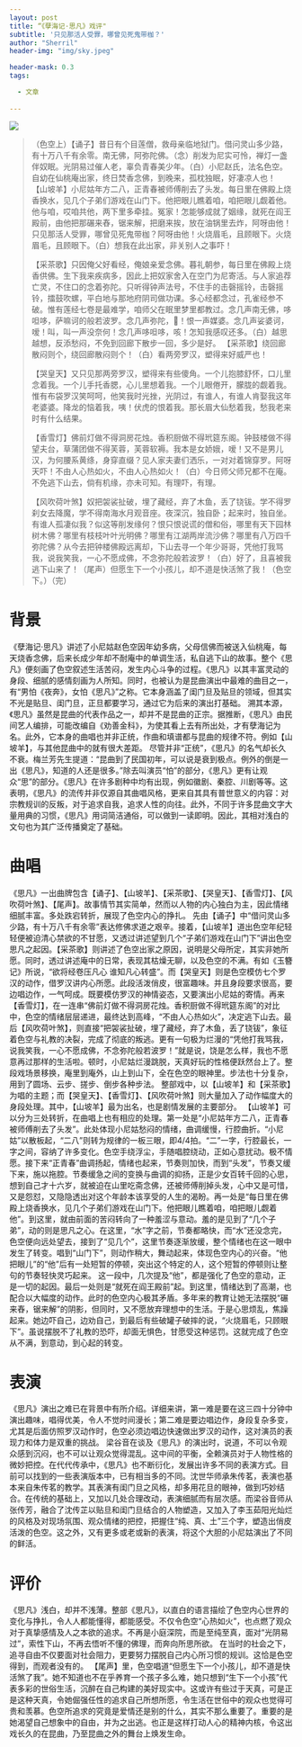 ```yaml
---
layout: post
title: “《孽海记·思凡》戏评"
subtitle: '只见那活人受罪，哪曾见死鬼带枷？'
author: "Sherril"
header-img: "img/sky.jpeg"

header-mask: 0.3
tags:

  - 文章
  
---
```

![](http://i0.hdslb.com/bfs/archive/05f2dc2ba2542f55e3f8054ee1f029f4b682d746.jpg)
> （色空上）【诵子】昔日有个目莲僧，救母亲临地狱门。借问灵山多少路，有十万八千有余零。南无佛，阿弥陀佛。（念）削发为尼实可怜，禅灯一盏伴奴眠。光阴易过催人老，辜负青春美少年。（白）小尼赵氏，法名色空。自幼在仙桃庵出家，终日焚香念佛，到晚来，孤枕独眠，好凄凉人也！ 【山坡羊】小尼姑年方二八，正青春被师傅削去了头发。每日里在佛殿上烧香换水，见几个子弟们游戏在山门下。他把眼儿瞧着咱，咱把眼儿觑着他。他与咱，哎咱共他，两下里多牵挂。冤家！怎能够成就了姻缘，就死在阎王殿前，由他把那碾来舂，锯来解，把磨来挨，放在油锅里去炸，阿呀由他！只见那活人受罪，哪曾见死鬼带枷？阿呀由他！火烧眉毛，且顾眼下。火烧眉毛，且顾眼下。（白）想我在此出家，非关别人之事吓！
> 
> 【采茶歌】只因俺父好看经，俺娘亲爱念佛。暮礼朝参，每日里在佛殿上烧香供佛。生下我来疾病多，因此上把奴家舍入在空门为尼寄活。与人家追荐亡灵，不住口的念着弥陀。只听得钟声法号，不住手的击磬摇铃，击磬摇铃，擂鼓吹螺，平白地与那地府阴司做功课。多心经都念过，孔雀经参不破。惟有莲经七卷是最难学，咱师父在眠里梦里都教过。念几声南无佛，哆呾哆，萨嘛诃的般若波罗。念几声弥陀，𠲔！恨一声媒婆。念几声娑婆诃，嗳！叫，叫一声没奈何！念几声哆呾哆，咳！怎知我感叹还多。（白）越思越想，反添愁闷，不免到回廊下散步一回，多少是好。 【采茶歌】绕回廊散闷则个，绕回廊散闷则个！（白）看两旁罗汉，塑得来好威严也！
> 
> 【哭皇天】又只见那两旁罗汉，塑得来有些傻角。一个儿抱膝舒怀，口儿里念着我。一个儿手托香腮，心儿里想着我。一个儿眼倦开，朦胧的觑着我。惟有布袋罗汉笑呵呵，他笑我时光挫，光阴过，有谁人，有谁人肯娶我这年老婆婆。降龙的恼着我，咦！伏虎的恨着我。那长眉大仙愁着我，愁我老来时有什么结果。
> 
> 【香雪灯】佛前灯做不得洞房花烛。香积厨做不得玳筵东阁。钟鼓楼做不得望夫台，草蒲团做不得芙蓉，芙蓉软褥。我本是女娇娥，嗳！又不是男儿汉，为何腰系黄绦，身穿直缀？见人家夫妻们洒乐，一对对着锦穿罗。阿呀天吓！不由人心热如火，不由人心热如火！（白）今日师父师兄都不在庵。不免逃下山去，倘有机缘，亦未可知。有理吓，有理。
> 
> 【风吹荷叶煞】奴把袈裟扯破，埋了藏经，弃了木鱼，丢了铙钹。学不得罗刹女去降魔，学不得南海水月观音座。夜深沉，独自卧；起来时，独自坐。有谁人孤凄似我？似这等削发缘何？恨只恨说谎的僧和俗，哪里有天下园林树木佛？哪里有枝枝叶叶光明佛？哪里有江湖两岸流沙佛？哪里有八万四千弥陀佛？从今去把钟楼佛殿远离却，下山去寻一个年少哥哥，凭他打我骂我，说我笑我，一心不愿成佛，不念弥陀般若波罗！（白）好了，且喜被我逃下山来了！（尾声）但愿生下一个小孩儿，却不道是快活煞了我！（色空下。）（完）

# 背景
《孽海记·思凡》讲述了小尼姑赵色空因年幼多病，父母信佛而被送入仙桃庵，每天烧香念佛，后来长成少年却不耐庵中的单调生活，私自逃下山的故事。整个《思凡》便刻画了色空叙述生活苦闷，发生内心斗争的过程。《思凡》以其丰富灵动的身段、细腻的感情刻画为人所知。同时，也被认为是昆曲演出中最难的曲目之一，有“男怕《夜奔》，女怕《思凡》”之称。它本身涵盖了闺门旦及贴旦的领域，但其实不光是贴旦、闺门旦，正旦都要学习，通过它为后来的演出打基础。
溯其本源，《思凡》虽然是昆曲的代表作品之一，却并不是昆曲的正宗。据推断，《思凡》由民间艺人编排，可能改编自《劝善金科》，为使其看上去有所出处，才有孽海记为名。此外，它本身的曲唱也并非正统，作曲和填谱都与昆曲的规律不符。例如【山坡羊】，与其他昆曲中的就有很大差距。
尽管并非“正统”，《思凡》的名气却长久不衰。梅兰芳先生提道：“昆曲到了民国初年，可以说是衰到极点。例外的倒是一出《思凡》，知道的人还是很多。”除去叫演员“怕”的部分，《思凡》更有让观众“思”的部分。《思凡》在许多剧种中均有出现，例如徽剧、秦腔、川剧等等。这表明，《思凡》的流传并非仅源自其曲唱风格，更来自其具有普世意义的内容：对宗教规训的反叛，对于追求自我，追求人性的向往。此外，不同于许多昆曲文字大量用典的习惯，《思凡》用词简洁通俗，可以做到一读即明。因此，其相对浅白的文句也为其广泛传播奠定了基础。

# 曲唱
《思凡》一出曲牌包含﻿【诵子】、【山坡羊】、【采茶歌】、【哭皇天】、【香雪灯】、【风吹荷叶煞】、【尾声】。故事情节其实简单，然而以人物的内心独白为主，因此情绪细腻丰富。多处跌宕转折，展现了色空内心的挣扎。
先由【诵子】中“借问灵山多少路，有十万八千有余零”表达修佛求道之艰辛。接着，【山坡羊】道出色空年纪轻轻便被迫清心禁欲的不甘愿，又透过讲述望到几个“子弟们游戏在山门下”讲出色空思凡之起因。【采茶歌】则讲述了色空出家之原因，说明是父母所定，其实非她所愿。同时，透过讲述庵中的日常，表现其枯燥无聊，以及色空的不满。有如《玉簪记》所说，“欲将经卷压凡心 谁知凡心转盛”。而【哭皇天】则是色空模仿七个罗汉的动作，借罗汉讲内心所愿。此段活泼俏皮，很富趣味。并且身段要求很高，要边唱边作，一气呵成。既要模仿罗汉的神情姿态，又要演出小尼姑的寄情。再来【香雪灯】，在一连串“佛前灯做不得洞房花烛。香积厨做不得玳筵东阁”的对比中，色空的情绪层层递进，最终达到高峰，“不由人心热如火”，决定逃下山去。最后【风吹荷叶煞】，则直接“把袈裟扯破，埋了藏经，弃了木鱼，丢了铙钹”，象征着色空与礼教的决裂，完成了彻底的叛逃。更有一句极为烂漫的“凭他打我骂我，说我笑我，一心不愿成佛，不念弥陀般若波罗！”就是说，饶是怎么样，我也不愿意再过那样的生活啦。顿时，小尼姑烂漫跳脱，天真好玩的性格便跃然台上了。整段戏场景移换，庵里到庵外，山上到山下，全在色空的眼神里。步法也十分复杂，用到了﻿圆场、云步、搓步、倒步各种步法。
整部戏中，以【山坡羊】和【采茶歌】为唱的主题；而【哭皇天】、【香雪灯】、【风吹荷叶煞】则大量加入了动作幅度大的身段处理。其中，【山坡羊】最为出名，也是剧情发展的主要部分。
【山坡羊】可以分为三处转折，在曲唱上也有相应的处理。第一处是“小尼姑年方二八，正青春被师傅削去了头发”。此处体现小尼姑愁闷的情绪，曲调缓慢，行腔曲折。“小尼姑”以散板起，“二八”则转为规律的一板三眼，即4/4拍。“二”一字，行腔最长，一字之间，容纳了许多变化。色空手绕浮尘，手随唱腔绕动，正如心意扰动。极不情愿。接下来“正青春”曲调扬起，情绪也起来，节奏则加快，而到“头发”，节奏又缓下来，施以拖腔。节奏缓急之间的变换与曲调的抑扬，正是少女百转千回的心思，想到自己才十六岁，就被迫在山里吃斋念佛，还被师傅削掉头发，心中又是可惜，又是怨怼，又隐隐透出对这个年龄本该享受的人生的渴盼。再一处是“每日里在佛殿上烧香换水，见几个子弟们游戏在山门下。他把眼儿瞧着咱，咱把眼儿觑着他”。到这里，就由前面的苦闷转向了一种羞涩与意动。羞的是见到了“几个子弟”，动的则是思凡之心。在这里，“水”字之前，节奏都略快，而“水”还没念完，色空便向远处望去，接到了“见几个”，这里节奏逐渐放缓，整个情绪也在这一眼中发生了转变。唱到“山门下”，则动作稍大，舞动起来，体现色空内心的兴奋。“他把眼儿”的“他”后有一处短暂的停顿，突出这个特定的人，这个短暂的停顿则让整句的节奏轻快灵巧起来。 这一段中，几次提及“他”，都是强化了色空的意动，正是一切的起因。最后一处则是“就死在阎王殿前”起。到这里，情绪达到了高潮，也配合以大幅度的动作。此时的色空内心极其矛盾。多年来的教育让她无法摆脱“碾来舂，锯来解”的阴影，但同时，又不愿放弃理想中的生活。于是心思烦乱，焦躁起来。她边吓自己，边劝自己，到最后有些破罐子破摔的说，“火烧眉毛，只顾眼下”。虽说摆脱不了礼教的恐吓，却面无惧色，甘愿受这种惩罚。这就完成了色空从不满，到意动，到心起的转变。

# 表演
《思凡》演出之难已在背景中有所介绍。详细来讲，第一难是要在这三四十分钟中演出趣味，唱得优美，令人不觉时间漫长；第二难是要边唱边作，身段复杂多变，尤其是后面仿照罗汉动作时，色空必须边唱边快速做出罗汉的动作，这对演员的表现力和体力是双重的挑战。
梁谷音在谈及《思凡》的演出时，说道，不可以令观众感到沉闷，也不可以让观众觉得混乱。这中间的平衡，全赖演员对于人物性格的微妙把控。在代代传承中，《思凡》也不断衍化，发展出许多不同的表演方式。目前可以找到的一些表演版本中，已有相当多的不同。沈世华师承朱传茗，表演也基本来自朱传茗的教学。其表演有闺门旦之风格，却多用花旦的眼神，做到巧妙结合。在传统的基础上，又加以几处合理改动，表演细腻而有层次感。而梁谷音师从张传芳，融合了沈传芷以贴旦和闺门旦结合的人物塑造，又加入了李玉茹阳光灿烂的风格及对现场氛围、观众情绪的把控，把握住“纯、真、土”三个字，塑造出俏皮活泼的色空。这之外，又有更多或老或新的表演，将这个大胆的小尼姑演出了不同的鲜活。

# 评价
《思凡》浅白，却并不浅薄。整部《思凡》，以直白的语言描绘了色空内心世界的变化与挣扎，令人人都能懂得，都能感受。不仅令色空“心热如火”，也点燃了观众对于真挚感情及人之本欲的追求。不再是小庭深院，而是至纯至真，面对“光阴易过”，索性下山，不再去悟听不懂的佛理，而奔向所思所欲。 在当时的社会之下，追寻自由不仅要面对社会阻力，更要努力摆脱自己内心所习惯的规训。这恰是色空得到，而观者没有的。
【尾声】里，色空唱道“但愿生下一个小孩儿，却不道是快活煞了我”。她不知道也不在乎养育一个孩子多么难，她只想到“生下一个小孩”代表多彩的世俗生活，沉醉在自己构建的美好现实中。这或许有些过于天真，可是正是这种天真，令她倔强任性的追求自己所想所愿，令生活在世俗中的观众也觉得可贵和羡慕。色空所追求的究竟是爱情还是别的什么，其实不那么重要了。重要的是她渴望自己想象中的自由，并为之出逃。也正是这样打动人心的精神内核，令这出戏长久的在昆曲，乃至昆曲之外的舞台上焕发生命。



